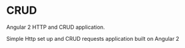 # CRUD
Angular 2 HTTP and CRUD application. 

Simple Http set up and CRUD requests application built on Angular 2
